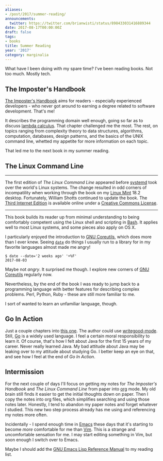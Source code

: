 ```yaml
---
aliases:
- /post/2017/summer-reading/
announcements:
  twitter: https://twitter.com/brianwisti/status/898433031416889344
date: 2017-08-17T00:00:00Z
draft: false
tags:
- books
title: Summer Reading
year: '2017'
category: marginalia
---
```


What have I been doing with my spare time? I've been reading books. Not too much. Mostly tech.
<!--more-->

## The Imposter's Handbook

[The Imposter's Handbook][] aims for readers - especially experienced developers - who never got around to
earning a degree related to software development. That's me!

It describes the programming domain well enough, going so far as to discuss [lambda calculus][]. That chapter
challenged me the most. The rest, on topics ranging from complexity theory to data structures, algorithms,
computation, databases, design patterns, and the basics of the UNIX command line, whetted my appetite for more
information on each topic.

That led me to the next book in my summer reading.

[The Imposter's Handbook]: https://bigmachine.io/products/the-imposters-handbook/
[lambda calculus]: https://en.wikipedia.org/wiki/Lambda_calculus

## The Linux Command Line

****

The first edition of *The Linux Command Line* appeared before [systemd][] took over the world's Linux
systems. The change resulted in odd corners of incompatility when working through the book on
my [Linux Mint][] 18.2 desktop. Fortunately, William Shotts continued to update the
book. The [Third Internet Edition][] is available online under a [Creative Commons License][].

****

[systemd]: https://freedesktop.org/wiki/Software/systemd/
[Linux Mint]: https://linuxmint.com/
[Third Internet Edition]: http://linuxcommand.org/tlcl.php
[Creative Commons License]: http://linuxcommand.org/tlcl.php

This book builds its reader up from minimal understanding to being comfortably competent using the Linux shell
and scripting in [Bash][]. It applies well to most Linux systems, and some pieces also apply on OS X.

I particularly enjoyed the introduction to [GNU Coreutils][], which does more than I ever
knew. Seeing [`date`][] do things I usually run to a library for in my favorite languages almost made me
angry!

``` shell
$ date --date='2 weeks ago' '+%F'
2017-08-03
```

Maybe not *angry*. It surprised me though. I explore new corners of [GNU Coreutils][] regularly now.

Nevertheless, by the end of the book I was ready to jump back to a programming language with better features
for describing complex problems. Perl, Python, Ruby - these are still more familiar to me.

I sort of wanted to learn an unfamiliar language, though.

[Bash]: https://www.gnu.org/software/bash/
[GNU Coreutils]: https://www.gnu.org/software/coreutils/coreutils.html
[`date`]: https://www.gnu.org/software/coreutils/manual/html_node/date-invocation.html#date-invocation


## Go In Action

Just a couple chapters into [this one][]. The author could use [writegood-mode][]. Still, [Go][] is a widely
used language. I feel a certain moral responsibility to learn it. Of course, that's how I felt about Java for
the first 15 years of my career. Never really learned Java. My bad attitude about Java may be leaking over to
my attitude about studying Go. I better keep an eye on that, and see how I feel at the end of *Go In Action*.

[this one]: https://www.manning.com/books/go-in-action
[writegood-mode]: /post/2017/emacs-writegood-mode/
[Go]: https://golang.org/

## Intermission

For the next couple of days I'll focus on getting my notes for *The Imposter's Handbook* and *The Linux
Command Line* from paper into [org][] mode. My old brain still finds it easier to get the initial thoughts
down on paper. Then I copy the notes into org files, which simplifies searching and using those notes
later. Honestly, I tend to abandon my paper notes and forget whatever I studied. This new two step process
already has me using and referencing my notes more often.

Incidentally - I spend enough time in [Emacs][] these days that it's starting to become *more* comfortable for me
than [Vim][]. This is a strange and uncomfortable sensation for me. I may start editing something in Vim, but
soon enough I switch over to Emacs.

Maybe I should add the [GNU Emacs Lisp Reference Manual][] to my reading list.

[org]: /tags/org/
[Emacs]: /tags/emacs/
[Vim]: http://www.vim.org/
[GNU Emacs Lisp Reference Manual]: https://www.gnu.org/software/emacs/manual/elisp.html

